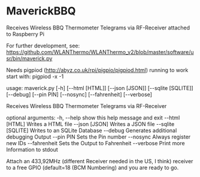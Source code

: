 # MaverickBBQ
Receives Wireless BBQ Thermometer Telegrams via RF-Receiver attached to Raspberry Pi

For further development, see:
https://github.com/WLANThermo/WLANThermo_v2/blob/master/software/usr/bin/maverick.py

Needs pigpiod (http://abyz.co.uk/rpi/pigpio/pigpiod.html) running to work
start with: pigpiod -x -1


usage: maverick.py [-h] [--html [HTML]] [--json [JSON]] [--sqlite [SQLITE]]
                   [--debug] [--pin PIN] [--nosync] [--fahrenheit] [--verbose]

Receives Wireless BBQ Thermometer Telegrams via RF-Receiver

optional arguments:
  -h, --help         show this help message and exit
  --html [HTML]      Writes a HTML file
  --json [JSON]      Writes a JSON file
  --sqlite [SQLITE]  Writes to an SQLite Database
  --debug            Generates additional debugging Output
  --pin PIN          Sets the Pin number
  --nosync           Always register new IDs
  --fahrenheit       Sets the Output to Fahrenheit
  --verbose          Print more Information to stdout

  Attach an 433,92MHz (different Receiver needed in the US, I think) receiver to a free GPIO (default=18 (BCM Numbering) and you are ready to go.
